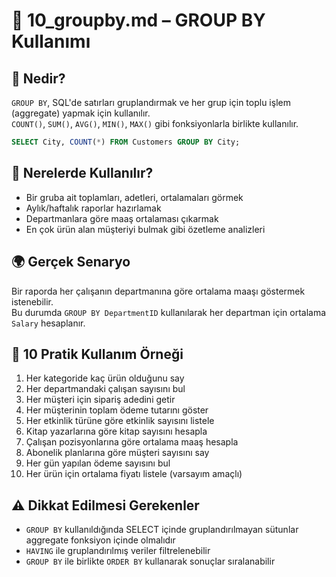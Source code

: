 # 📘 10_groupby.md – GROUP BY Kullanımı

## 🧠 Nedir?

`GROUP BY`, SQL'de satırları gruplandırmak ve her grup için toplu işlem (aggregate) yapmak için kullanılır.  
`COUNT()`, `SUM()`, `AVG()`, `MIN()`, `MAX()` gibi fonksiyonlarla birlikte kullanılır.

```sql
SELECT City, COUNT(*) FROM Customers GROUP BY City;
```

## 🎯 Nerelerde Kullanılır?

- Bir gruba ait toplamları, adetleri, ortalamaları görmek
- Aylık/haftalık raporlar hazırlamak
- Departmanlara göre maaş ortalaması çıkarmak
- En çok ürün alan müşteriyi bulmak gibi özetleme analizleri

## 🌍 Gerçek Senaryo

Bir raporda her çalışanın departmanına göre ortalama maaşı göstermek istenebilir.  
Bu durumda `GROUP BY DepartmentID` kullanılarak her departman için ortalama `Salary` hesaplanır.

## 🧪 10 Pratik Kullanım Örneği

1. Her kategoride kaç ürün olduğunu say
2. Her departmandaki çalışan sayısını bul
3. Her müşteri için sipariş adedini getir
4. Her müşterinin toplam ödeme tutarını göster
5. Her etkinlik türüne göre etkinlik sayısını listele
6. Kitap yazarlarına göre kitap sayısını hesapla
7. Çalışan pozisyonlarına göre ortalama maaş hesapla
8. Abonelik planlarına göre müşteri sayısını say
9. Her gün yapılan ödeme sayısını bul
10. Her ürün için ortalama fiyatı listele (varsayım amaçlı)

## ⚠️ Dikkat Edilmesi Gerekenler

- `GROUP BY` kullanıldığında SELECT içinde gruplandırılmayan sütunlar aggregate fonksiyon içinde olmalıdır
- `HAVING` ile gruplandırılmış veriler filtrelenebilir
- `GROUP BY` ile birlikte `ORDER BY` kullanarak sonuçlar sıralanabilir